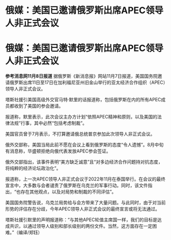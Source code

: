 # 俄媒：美国已邀请俄罗斯出席APEC领导人非正式会议

# 俄媒：美国已邀请俄罗斯出席APEC领导人非正式会议

**参考消息网11月8日报道**
据俄罗斯《新消息报》网站11月7日报道，美国国务院邀请俄罗斯出席11日至17日在加利福尼亚州旧金山举行的亚太经济合作组织（APEC）领导人非正式会议。

塔斯社援引美国高级外交官马特·默里的话报道称，包括俄罗斯在内的所有APEC成员都收到了美国的参会邀请。

报道称，默里表示，此次会议主办方计划“依照APEC精神和原则，以及美国的法律法规”行事，其中必然“包括考虑制裁”。

美国官员曾于7月表示，不打算邀请俄总统普京参加此次领导人非正式会议。

俄外交部称，美国当局此前不愿在会议上看到俄罗斯的态度“令人遗憾”。8月中旬有消息称，华盛顿拒绝向俄代表发放APEC参会签证。

俄外交部指出，该事件表明“美方缺乏诚意”且“对多边经济合作问题持对抗态度，将纯粹的经济论坛政治化”。

报道称，上一次APEC领导人非正式会议于2022年11月在泰国举行。在会议的最终宣言中，大多数与会者谴责了俄罗斯在乌克兰的军事行动。同时，该文件指出，“也存在其他观点，以及对局势和制裁的不同评估”。

美国国务院警告说，乌克兰局势给与会方带来了大量问题。与此同时，由于对当前形势的评估存在分歧，今年APEC领导人非正式会议的最终宣言或将无法通过。

塔斯社援引默里的声明报道称：“与其他APEC轮值主席国一样，我们的目标是达成共识，以通过领导人级别和部长级别的两份文件。当然，这方面存在一定困难。”（编译/郑钰）

